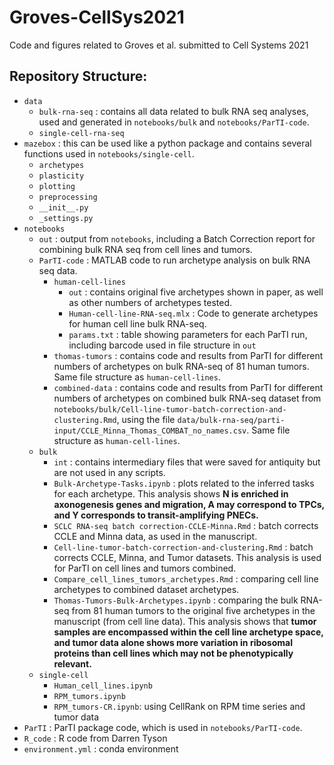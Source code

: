 # Groves-CellSys2021
Code and figures related to Groves et al. submitted to Cell Systems 2021

## Repository Structure:
- `data`
    - `bulk-rna-seq` : contains all data related to bulk RNA seq analyses, used and generated in `notebooks/bulk` and `notebooks/ParTI-code`.
    - `single-cell-rna-seq`
- `mazebox` : this can be used like a python package and contains several functions used in  `notebooks/single-cell`.
    - `archetypes`
    - `plasticity`
    - `plotting`
    - `preprocessing`
    - `__init__.py`
    - `_settings.py`
- `notebooks`
    - `out` : output from `notebooks`, including a Batch Correction report for combining bulk RNA seq from cell lines and tumors. 
    - `ParTI-code` : MATLAB code to run archetype analysis on bulk RNA seq data. 
        - `human-cell-lines`  
            - `out` : contains original five archetypes shown in paper, as well as other numbers of archetypes tested.
            - `Human-cell-line-RNA-seq.mlx` : Code to generate archetypes for human cell line bulk RNA-seq. 
            - `params.txt` : table showing parameters for each ParTI run, including barcode used in file structure in `out`
        - `thomas-tumors` : contains code and results from ParTI for different numbers of archetypes on bulk RNA-seq of 81 human tumors. Same file structure as `human-cell-lines`.
        - `combined-data` : contains code and results from ParTI for different numbers of archetypes on combined bulk RNA-seq dataset from `notebooks/bulk/Cell-line-tumor-batch-correction-and-clustering.Rmd`, using the file `data/bulk-rna-seq/parti-input/CCLE_Minna_Thomas_COMBAT_no_names.csv`. Same file structure as `human-cell-lines`. 
    - `bulk`
        - `int` : contains intermediary files that were saved for antiquity but are not used in any scripts.
        - `Bulk-Archetype-Tasks.ipynb` : plots related to the inferred tasks for each archetype. This analysis shows **N is enriched in axonogenesis genes and migration, A may correspond to TPCs, and Y corresponds to transit-amplifying PNECs.**
        - `SCLC RNA-seq batch correction-CCLE-Minna.Rmd` : batch corrects CCLE and Minna data, as used in the manuscript.
        - `Cell-line-tumor-batch-correction-and-clustering.Rmd` : batch corrects CCLE, Minna, and Tumor datasets. This analysis is used for ParTI on cell lines and tumors combined.
        - `Compare_cell_lines_tumors_archetypes.Rmd` : comparing cell line archetypes to combined dataset archetypes.
        - `Thomas-Tumors-Bulk-Archetypes.ipynb` : comparing the bulk RNA-seq from 81 human tumors to the original five archetypes in the manuscript (from cell line data). This analysis shows that **tumor samples are encompassed within the cell line archetype space, and tumor data alone shows more variation in ribosomal proteins than cell lines which may not be phenotypically relevant.** 
    - `single-cell`
        - `Human_cell_lines.ipynb`
        - `RPM_tumors.ipynb`
        - `RPM_tumors-CR.ipynb`: using CellRank on RPM time series and tumor data
- `ParTI` : ParTI package code, which is used in `notebooks/ParTI-code`.
- `R_code` : R code from Darren Tyson
- `environment.yml` : conda environment 